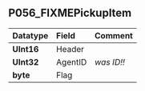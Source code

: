 ## P056\_FIXMEPickupItem ##
| **Datatype** | **Field** | **Comment** |
|:-------------|:----------|:------------|
| **UInt16** | Header |  |
| **UInt32** | AgentID | _was ID!!_  |
| **byte** | Flag |  |